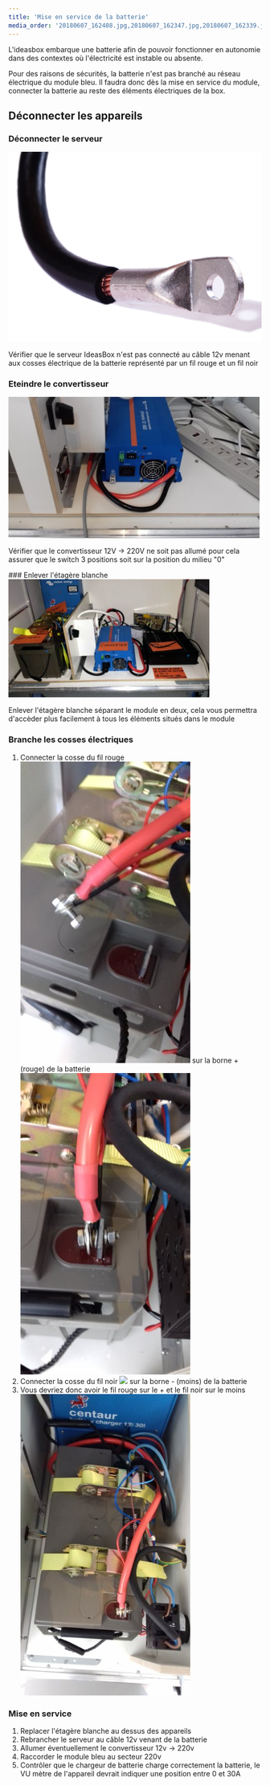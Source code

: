 ```yaml
---
title: 'Mise en service de la batterie'
media_order: '20180607_162408.jpg,20180607_162347.jpg,20180607_162339.jpg,20180607_162328.jpg,20180607_163323.jpg,20180607_163142.jpg,comment-sertir-des-cosses-electriques.jpg,IMG_20170123_160409.jpg'
---
```


L'ideasbox embarque une batterie afin de pouvoir fonctionner en autonomie dans des contextes où l'électricité est instable ou absente. 

Pour des raisons de sécurités, la batterie n'est pas branché au réseau électrique du module bleu. Il faudra donc dès la mise en service du module, connecter la batterie au reste des éléments électriques de la box. 

## Déconnecter les appareils

### Déconnecter le serveur
![](comment-sertir-des-cosses-electriques.jpg?cropResize=100,100)

Vérifier que le serveur IdeasBox n'est pas connecté au câble 12v menant aux cosses électrique de la  batterie représenté par un fil rouge et un fil noir 
### Eteindre le convertisseur
![](20180607_162328.jpg)

Vérifier que le convertisseur 12V -> 220V ne soit pas allumé pour cela assurer que le switch 3 positions soit sur la position du milieu "0"

### Enlever l'étagère blanche
![](IMG_20170123_160409.jpg)

Enlever l'étagère blanche séparant le module en deux, cela vous permettra d'accèder plus facilement à tous les éléments situés dans le module

### Branche les cosses électriques 
1. Connecter la cosse du fil rouge ![](20180607_163142.jpg) sur la borne + (rouge) de la batterie ![](20180607_162347.jpg)
2. Connecter la cosse du fil noir ![](20180607_163223.jpg) sur la borne - (moins) de la batterie
3. Vous devriez donc avoir le fil rouge sur le + et le fil noir sur le moins ![](20180607_162339.jpg)

### Mise en service
1. Replacer l'étagère blanche au dessus des appareils
2. Rebrancher le serveur au câble 12v venant de la batterie
3. Allumer éventuellement le convertisseur 12v -> 220v
4. Raccorder le module bleu au secteur 220v 
5. Contrôler que le chargeur de batterie charge correctement la batterie, le VU mètre de l'appareil devrait indiquer une position entre 0 et 30A